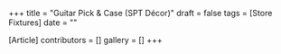 +++
title = "Guitar Pick & Case (SPT Décor)"
draft = false
tags = [Store Fixtures]
date = ""

[Article]
contributors = []
gallery = []
+++